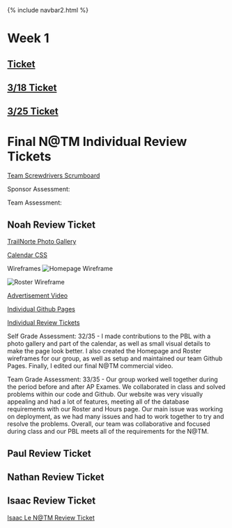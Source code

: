 {% include navbar2.html %}

# Week 1
## [Ticket](https://github.com/NoahJ214/Team-Screwdrivers/issues/11)

## [3/18 Ticket](https://github.com/NoahJ214/Team-Screwdrivers/issues/14)

## [3/25 Ticket](https://github.com/NoahJ214/Team-Screwdrivers/issues/17)

# Final N@TM Individual Review Tickets

[Team Screwdrivers Scrumboard](https://github.com/NoahJ214/Team-Screwdrivers/projects/1)

Sponsor Assessment: 

Team Assessment: 


## Noah Review Ticket

[TrailNorte Photo Gallery](https://github.com/NoahJ214/Team-Screwdrivers/commit/a9c281828240e690eb339bac1fb3a7370afff106)

[Calendar CSS](https://github.com/NoahJ214/Team-Screwdrivers/commit/d930a53bb9410866013481fa4a7cf2f1dc02c094)

Wireframes
![Homepage Wireframe](https://user-images.githubusercontent.com/89223537/171664866-d1db1b54-2b5e-4a37-ac25-d961af2f9279.png)

![Roster Wireframe](https://user-images.githubusercontent.com/89223537/171665329-b943c880-45b2-427a-bb5d-b17935bc0349.png)

[Advertisement Video](https://youtu.be/8edjipfTVGs)

[Individual Github Pages](https://noahj214.github.io/NoahJengCSP/)

[Individual Review Tickets](https://github.com/NoahJ214/NoahJengCSP/projects/1)

Self Grade Assessment: 32/35 - I made contributions to the PBL with a photo gallery and part of the calendar, as well as small visual details to make the page look better. I also created the Homepage and Roster wireframes for our group, as well as setup and maintained our team Github Pages. Finally, I edited our final N@TM commercial video.

Team Grade Assessment: 33/35 - Our group worked well together during the period before and after AP Exames. We collaborated in class and solved problems within our code and Github. Our website was very visually appealing and had a lot of features, meeting all of the database requirements with our Roster and Hours page. Our main issue was working on deployment, as we had many issues and had to work together to try and resolve the problems. Overall, our team was collaborative and focused during class and our PBL meets all of the requirements for the N@TM.

## Paul Review Ticket

## Nathan Review Ticket

## Isaac Review Ticket

[Isaac Le N@TM Review Ticket](https://github.com/NoahJ214/Team-Screwdrivers/issues/27)


 
